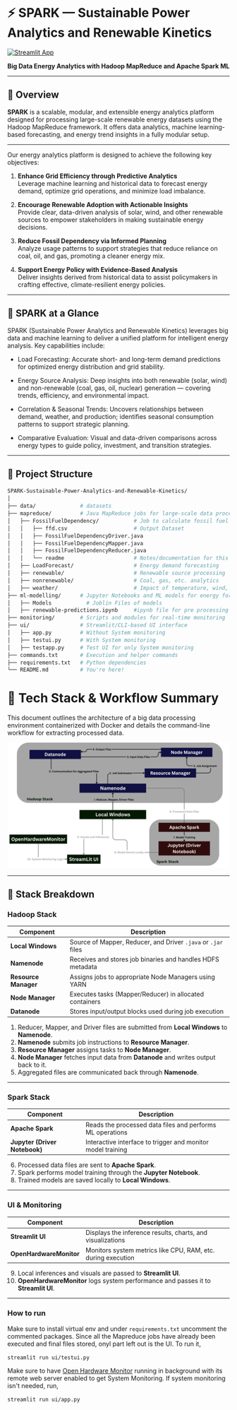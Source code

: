 # ⚡ SPARK — Sustainable Power Analytics and Renewable Kinetics
[![Streamlit App](https://static.streamlit.io/badges/streamlit_badge_black_white.svg)](https://spark-sustainable-power-analytics-and-renewable-kinetics.streamlit.app)

**Big Data Energy Analytics with Hadoop MapReduce and Apache Spark ML**

---

## 📌 Overview

**SPARK** is a scalable, modular, and extensible energy analytics platform designed for processing large-scale renewable energy datasets using the Hadoop MapReduce framework. It offers data analytics, machine learning-based forecasting, and energy trend insights in a fully modular setup.

---
Our energy analytics platform is designed to achieve the following key objectives:

1. **Enhance Grid Efficiency through Predictive Analytics**  
   Leverage machine learning and historical data to forecast energy demand, optimize grid operations, and minimize load imbalance.

2. **Encourage Renewable Adoption with Actionable Insights**  
   Provide clear, data-driven analysis of solar, wind, and other renewable sources to empower stakeholders in making sustainable energy decisions.

3. **Reduce Fossil Dependency via Informed Planning**  
   Analyze usage patterns to support strategies that reduce reliance on coal, oil, and gas, promoting a cleaner energy mix.

4. **Support Energy Policy with Evidence-Based Analysis**  
   Deliver insights derived from historical data to assist policymakers in crafting effective, climate-resilient energy policies.
---
## 🔑 SPARK at a Glance

SPARK (Sustainable Power Analytics and Renewable Kinetics) leverages big data and machine learning to deliver a unified platform for intelligent energy analysis. Key capabilities include:

- Load Forecasting: Accurate short- and long-term demand predictions for optimized energy distribution and grid stability.

- Energy Source Analysis: Deep insights into both renewable (solar, wind) and non-renewable (coal, gas, oil, nuclear) generation — covering trends, efficiency, and environmental impact.

- Correlation & Seasonal Trends: Uncovers relationships between demand, weather, and production; identifies seasonal consumption patterns to support strategic planning.

- Comparative Evaluation: Visual and data-driven comparisons across energy types to guide policy, investment, and transition strategies.

---
## 📁 Project Structure

```bash
SPARK-Sustainable-Power-Analytics-and-Renewable-Kinetics/
│
├── data/              # datasets
├── mapreduce/         # Java MapReduce jobs for large-scale data processing
│   ├── FossilFuelDependency/           # Job to calculate fossil fuel dependency
│   │   ├── ffd.csv                     # Output Dataset
│   │   ├── FossilFuelDependencyDriver.java
│   │   ├── FossilFuelDependencyMapper.java
│   │   ├── FossilFuelDependencyReducer.java
│   │   └── readme                      # Notes/documentation for this module
│   ├── LoadForecast/                   # Energy demand forecasting
│   ├── renewable/                      # Renewable source processing 
│   ├── nonrenewable/                   # Coal, gas, etc. analytics
│   ├── weather/                        # Impact of temperature, wind, etc.
├── ml-modelling/      # Jupyter Notebooks and ML models for energy forecasting
│   ├── Models           # Joblin Files of models
│   ├── renewable-predictions.ipynb     #ipynb file for pre processing and training
├── monitoring/        # Scripts and modules for real-time monitoring
├── ui/                # Streamlit/CLI-based UI interface
│   ├── app.py         # Without System monitoring
│   ├── testui.py      # With System monitoring
│   ├── testapp.py     # Test UI for only System monitoring
├── commands.txt       # Execution and helper commands
├── requirements.txt   # Python dependencies
└── README.md          # You're here!
```
# 🚀 Tech Stack & Workflow Summary

This document outlines the architecture of a big data processing environment containerized with Docker and details the command-line workflow for extracting processed data.

![Pipeline](ml-modelling/images/pipeline.png)

---
## 🧱 Stack Breakdown

### Hadoop Stack

| Component         | Description |
|------------------|-------------|
| **Local Windows** | Source of Mapper, Reducer, and Driver `.java` or `.jar` files |
| **Namenode**     | Receives and stores job binaries and handles HDFS metadata |
| **Resource Manager** | Assigns jobs to appropriate Node Managers using YARN |
| **Node Manager** | Executes tasks (Mapper/Reducer) in allocated containers |
| **Datanode**     | Stores input/output blocks used during job execution |


1. Reducer, Mapper, and Driver files are submitted from **Local Windows** to **Namenode**.
2. **Namenode** submits job instructions to **Resource Manager**.
3. **Resource Manager** assigns tasks to **Node Manager**.
4. **Node Manager** fetches input data from **Datanode** and writes output back to it.
5. Aggregated files are communicated back through **Namenode**.

---

### Spark Stack

| Component         | Description |
|------------------|-------------|
| **Apache Spark** | Reads the processed data files and performs ML operations |
| **Jupyter (Driver Notebook)** | Interactive interface to trigger and monitor model training |

6. Processed data files are sent to **Apache Spark**.
7. Spark performs model training through the **Jupyter Notebook**.
8. Trained models are saved locally to **Local Windows**.

---

### UI & Monitoring

| Component            | Description |
|---------------------|-------------|
| **Streamlit UI**    | Displays the inference results, charts, and visualizations |
| **OpenHardwareMonitor** | Monitors system metrics like CPU, RAM, etc. during execution |

9. Local inferences and visuals are passed to **Streamlit UI**.
10.  **OpenHardwareMonitor** logs system performance and passes it to **Streamlit UI**.
---
### How to run
Make sure to install virtual env and under `requirements.txt` uncomment the commented packages.
Since all the Mapreduce jobs have already been executed and final files stored, onyl part left out is the UI. To run it,
```bash
streamlit run ui/testui.py
```

Make sure to have [Open Hardware Monitor](https://openhardwaremonitor.org/) running in background with its remote web server enabled to get System Monitoring. If system monitoring isn't needed, run,
```bash
streamlit run ui/app.py
```


